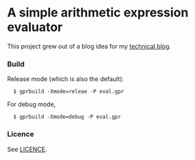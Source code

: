 # A simple arithmetic expression evaluator

This project grew out of a blog idea for my [technical blog](https://timmyjose.github.io).

### Build

Release mode (which is also the default):

```
  $ gprbuild -Xmode=releae -P eval.gpr
```

For debug mode, 

```
  $ gprbuild -Xmode=debug -P eval.gpr
```

### Licence

See [LICENCE](https://github.com/timmyjose-projects/arithmetic-expression-evaluator-in-ada/blob/master/LICENCE.md).